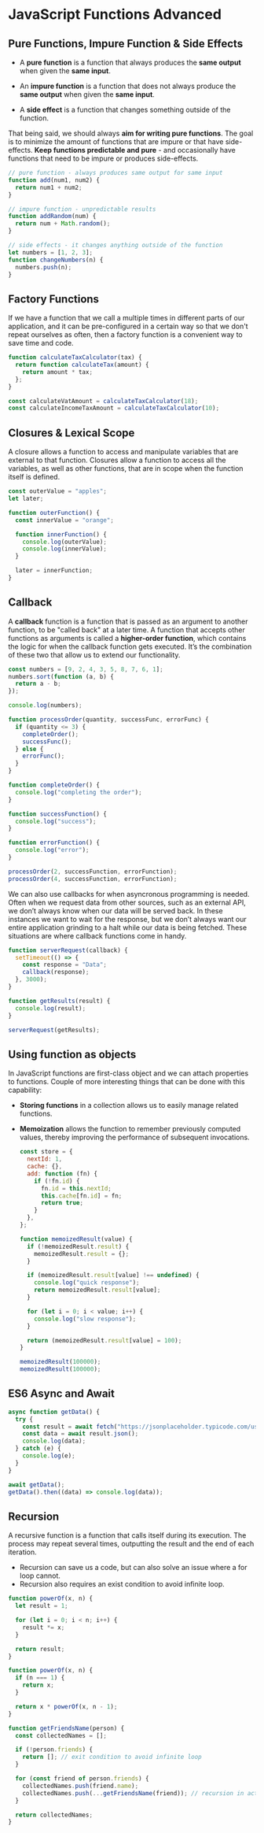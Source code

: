 # JavaScript Functions Advanced

## Pure Functions, Impure Function & Side Effects

- A **pure function** is a function that always produces the **same output** when given the **same input**.

- An **impure function** is a function that does not always produce the **same output** when given the **same input**.

- A **side effect** is a function that changes something outside of the function.

That being said, we should always **aim for writing pure functions**. The goal is to minimize the amount of functions that are impure or that have side-effects. **Keep functions predictable and pure** - and occasionally have functions that need to be impure or produces side-effects.

```js
// pure function - always produces same output for same input
function add(num1, num2) {
  return num1 + num2;
}
```

```js
// impure function - unpredictable results
function addRandom(num) {
  return num + Math.random();
}
```

```js
// side effects - it changes anything outside of the function
let numbers = [1, 2, 3];
function changeNumbers(n) {
  numbers.push(n);
}
```

## Factory Functions

If we have a function that we call a multiple times in different parts of our application, and it can be pre-configured in a certain way so that we don't repeat ourselves as often, then a factory function is a convenient way to save time and code.

```js
function calculateTaxCalculator(tax) {
  return function calculateTax(amount) {
    return amount * tax;
  };
}

const calculateVatAmount = calculateTaxCalculator(18);
const calculateIncomeTaxAmount = calculateTaxCalculator(10);
```

## Closures & Lexical Scope

A closure allows a function to access and manipulate variables that are external to that function. Closures allow a function to access all the variables, as well as other functions, that are in scope when the function itself is defined.

```js
const outerValue = "apples";
let later;

function outerFunction() {
  const innerValue = "orange";

  function innerFunction() {
    console.log(outerValue);
    console.log(innerValue);
  }

  later = innerFunction;
}
```

## Callback

A **callback** function is a function that is passed as an argument to another function, to be "called back" at a later time. A function that accepts other functions as arguments is called a **higher-order function**, which contains the logic for when the callback function gets executed. It’s the combination of these two that allow us to extend our functionality.

```js
const numbers = [9, 2, 4, 3, 5, 8, 7, 6, 1];
numbers.sort(function (a, b) {
  return a - b;
});

console.log(numbers);
```

```js
function processOrder(quantity, successFunc, errorFunc) {
  if (quantity <= 3) {
    completeOrder();
    successFunc();
  } else {
    errorFunc();
  }
}

function completeOrder() {
  console.log("completing the order");
}

function successFunction() {
  console.log("success");
}

function errorFunction() {
  console.log("error");
}

processOrder(2, successFunction, errorFunction);
processOrder(4, successFunction, errorFunction);
```

We can also use callbacks for when asyncronous programming is needed. Often when we request data from other sources, such as an external API, we don’t always know when our data will be served back. In these instances we want to wait for the response, but we don’t always want our entire application grinding to a halt while our data is being fetched. These situations are where callback functions come in handy.

```js
function serverRequest(callback) {
  setTimeout(() => {
    const response = "Data";
    callback(response);
  }, 3000);
}

function getResults(result) {
  console.log(result);
}

serverRequest(getResults);
```

## Using function as objects

In JavaScript functions are first-class object and we can attach properties to functions. Couple of more interesting things that can be done with this capability:

- **Storing functions** in a collection allows us to easily manage related functions.
- **Memoization** allows the function to remember previously computed values, thereby improving the performance of subsequent invocations.

  ```js
  const store = {
    nextId: 1,
    cache: {},
    add: function (fn) {
      if (!fn.id) {
        fn.id = this.nextId;
        this.cache[fn.id] = fn;
        return true;
      }
    },
  };
  ```

  ```js
  function memoizedResult(value) {
    if (!memoizedResult.result) {
      memoizedResult.result = {};
    }

    if (memoizedResult.result[value] !== undefined) {
      console.log("quick response");
      return memoizedResult.result[value];
    }

    for (let i = 0; i < value; i++) {
      console.log("slow response");
    }

    return (memoizedResult.result[value] = 100);
  }

  memoizedResult(100000);
  memoizedResult(100000);
  ```

## ES6 Async and Await

```js
async function getData() {
  try {
    const result = await fetch("https://jsonplaceholder.typicode.com/users");
    const data = await result.json();
    console.log(data);
  } catch (e) {
    console.log(e);
  }
}

await getData();
getData().then((data) => console.log(data));
```

## Recursion

A recursive function is a function that calls itself during its execution. The process may repeat several times, outputting the result and the end of each iteration.

- Recursion can save us a code, but can also solve an issue where a for loop cannot.
- Recursion also requires an exist condition to avoid infinite loop.

```js
function powerOf(x, n) {
  let result = 1;

  for (let i = 0; i < n; i++) {
    result *= x;
  }

  return result;
}
```

```js
function powerOf(x, n) {
  if (n === 1) {
    return x;
  }

  return x * powerOf(x, n - 1);
}
```

```js
function getFriendsName(person) {
  const collectedNames = [];

  if (!person.friends) {
    return []; // exit condition to avoid infinite loop
  }

  for (const friend of person.friends) {
    collectedNames.push(friend.name);
    collectedNames.push(...getFriendsName(friend)); // recursion in action
  }

  return collectedNames;
}
```
